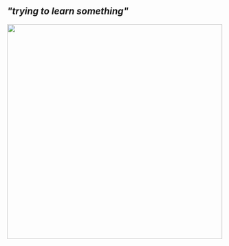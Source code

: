 ## *"trying to learn something"*
<img src="https://user-images.githubusercontent.com/90698456/133261663-2dc85978-bb60-4e47-a8ff-3b7d0b508317.jpg" width="500">
